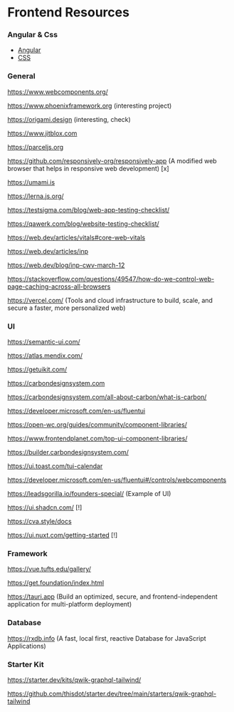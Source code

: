 # Frontend Resources

### Angular & Css

- [Angular](./Angular.md)
- [CSS](./Css.md)

### General

https://www.webcomponents.org/

https://www.phoenixframework.org (interesting project)

https://origami.design (interesting, check)

https://www.jitblox.com

https://parceljs.org

https://github.com/responsively-org/responsively-app (A modified web browser that helps in responsive web development) [x]

https://umami.is

https://lerna.js.org/

https://testsigma.com/blog/web-app-testing-checklist/

https://qawerk.com/blog/website-testing-checklist/

https://web.dev/articles/vitals#core-web-vitals

https://web.dev/articles/inp

https://web.dev/blog/inp-cwv-march-12

https://stackoverflow.com/questions/49547/how-do-we-control-web-page-caching-across-all-browsers

https://vercel.com/ (Tools and cloud infrastructure to build, scale, and secure a faster, more personalized web)

### UI

https://semantic-ui.com/

https://atlas.mendix.com/

https://getuikit.com/

https://carbondesignsystem.com

https://carbondesignsystem.com/all-about-carbon/what-is-carbon/

https://developer.microsoft.com/en-us/fluentui

https://open-wc.org/guides/community/component-libraries/

https://www.frontendplanet.com/top-ui-component-libraries/

https://builder.carbondesignsystem.com/

https://ui.toast.com/tui-calendar

https://developer.microsoft.com/en-us/fluentui#/controls/webcomponents

https://leadsgorilla.io/founders-special/ (Example of UI)

https://ui.shadcn.com/ [!]

https://cva.style/docs

https://ui.nuxt.com/getting-started [!]

### Framework

https://vue.tufts.edu/gallery/

https://get.foundation/index.html

https://tauri.app (Build an optimized, secure, and frontend-independent application for multi-platform deployment)

### Database

https://rxdb.info (A fast, local first, reactive Database for JavaScript Applications)

### Starter Kit

https://starter.dev/kits/qwik-graphql-tailwind/

https://github.com/thisdot/starter.dev/tree/main/starters/qwik-graphql-tailwind
